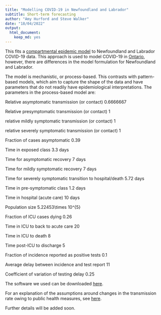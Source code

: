 ```yaml
---
title: "Modelling COVID-19 in Newfoundland and Labrador"
subtitle: Short-term forecasting
author: "Amy Hurford and Steve Walker"
date: "18/04/2022"
output: 
  html_document: 
    keep_md: yes
---
```




This fits a [compartmental epidemic model](https://mcmasterpandemic.shinyapps.io/mcmasterpandemicshiny/) to Newfoundland and Labrador COVID-19 data. This approach is used to model COVID-19 in [Ontario](https://mac-theobio.github.io/forecasts/outputs/McMasterOntarioForecastsBlog2022-01-26), however, there are differences in the model formulation for Newfoundland and Labrador.

The model is mechanistic, or process-based. This contrasts with pattern-based models, which aim to capture the shape of the data and have parameters that do not readily have epidemiological interpretations. The parameters in the process-based model are:




Relative asymptomatic transmission (or contact) 0.6666667

Relative presymptomatic transmission (or contact) 1

relative mildly symptomatic transmission (or contact) 1

relative severely symptomatic transmission (or contact) 1

Fraction of cases asymptomatic 0.39

Time in exposed class 3.3 days

Time for asymptomatic recovery 7 days

Time for mildly symptomatic recovery 7 days

Time for severely symptomatic transition to hospital/death 5.72 days

Time in pre-symptomatic class 1.2 days

Time in hospital (acute care) 10 days

Population size 5.22453\times 10^{5}

Fraction of ICU cases dying 0.26

Time in ICU to back to acute care 20

Time in ICU to death 8

Time post-ICU to discharge 5

Fraction of incidence reported as positive tests 0.1

Average delay between incidence and test report 11

Coefficient of variation of testing delay 0.25


The software we used can be downloaded [here](https://github.com/mac-theobio/McMasterPandemic).

For an explanation of the assumptions around changes in the transmission rate owing to public health measures, see [here](https://rpubs.com/ahurford/891932).

Further details will be added soon.

















